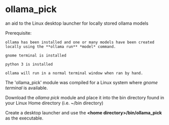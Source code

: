 # ollama_pick
an aid to the Linux desktop launcher for locally stored ollama models

Prerequisite:

    ollama has been installed and one or many models have been created locally using the **ollama run** *model* command.

    gnome terminal is installed

    python 3 is installed

    ollama will run in a normal terminal window when ran by hand.

The 'ollama_pick' module was compiled for a Linux system where *gnome terminal* is available.

Download the *ollama pick* module and place it into the bin directory found in your Linux Home directory (i.e. ~/bin directory)

Create a desktop launcher and use the **\<home directory\>/bin/ollama_pick** as the executable.
